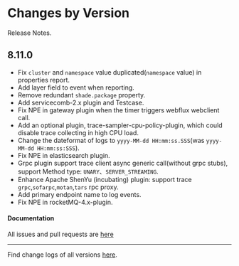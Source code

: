 Changes by Version
==================
Release Notes.

8.11.0
------------------

* Fix `cluster` and `namespace` value duplicated(`namespace` value) in properties report.
* Add layer field to event when reporting.
* Remove redundant `shade.package` property.
* Add servicecomb-2.x plugin and Testcase.
* Fix NPE in gateway plugin when the timer triggers webflux webclient call.
* Add an optional plugin, trace-sampler-cpu-policy-plugin, which could disable trace collecting in high CPU load.
* Change the dateformat of logs to `yyyy-MM-dd HH:mm:ss.SSS`(was `yyyy-MM-dd HH:mm:ss:SSS`).
* Fix NPE in elasticsearch plugin.
* Grpc plugin support trace client async generic call(without grpc stubs), support Method type: `UNARY`、`SERVER_STREAMING`.
* Enhance Apache ShenYu (incubating) plugin: support trace `grpc`,`sofarpc`,`motan`,`tars` rpc proxy.
* Add primary endpoint name to log events.
* Fix NPE in rocketMQ-4.x-plugin.

#### Documentation


All issues and pull requests are [here](https://github.com/apache/skywalking/milestone/130?closed=1)

------------------
Find change logs of all versions [here](changes).
